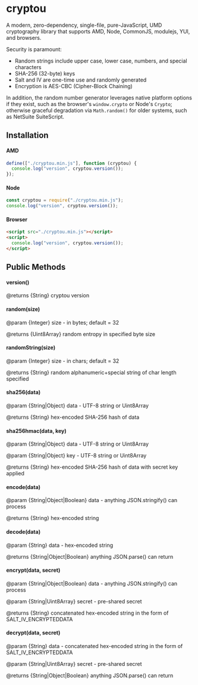# cryptou

A modern, zero-dependency, single-file, pure-JavaScript, UMD cryptography library that supports AMD, Node, CommonJS, modulejs, YUI, and browsers.

Security is paramount:

- Random strings include upper case, lower case, numbers, and special characters
- SHA-256 (32-byte) keys
- Salt and IV are one-time use and randomly generated
- Encryption is AES-CBC (Cipher-Block Chaining)

In addition, the random number generator leverages native platform options if they exist, such as the browser's `window.crypto` or Node's `Crypto`; otherwise graceful degradation via `Math.random()` for older systems, such as NetSuite SuiteScript.

## Installation

#### AMD

```javascript
define(["./cryptou.min.js"], function (cryptou) {
  console.log("version", cryptou.version());
});
```

#### Node

```javascript
const cryptou = require("./cryptou.min.js");
console.log("version", cryptou.version());
```

#### Browser

```html
<script src="./cryptou.min.js"></script>
<script>
  console.log("version", cryptou.version());
</script>
```

## Public Methods

#### version()

@returns {String} cryptou version

#### random(size)

@param {Integer} size - in bytes; default = 32

@returns {Uint8Array} random entropy in specified byte size

#### randomString(size)

@param {Integer} size - in chars; default = 32

@returns {String} random alphanumeric+special string of char length specified

#### sha256(data)

@param {String|Object} data - UTF-8 string or Uint8Array

@returns {String} hex-encoded SHA-256 hash of data

#### sha256hmac(data, key)

@param {String|Object} data - UTF-8 string or Uint8Array

@param {String|Object} key - UTF-8 string or Uint8Array

@returns {String} hex-encoded SHA-256 hash of data with secret key applied

#### encode(data)

@param {String|Object|Boolean} data - anything JSON.stringify() can process

@returns {String} hex-encoded string

#### decode(data)

@param {String} data - hex-encoded string

@returns {String|Object|Boolean} anything JSON.parse() can return

#### encrypt(data, secret)

@param {String|Object|Boolean} data - anything JSON.stringify() can process

@param {String|Uint8Array} secret - pre-shared secret

@returns {String} concatenated hex-encoded string in the form of SALT_IV_ENCRYPTEDDATA

#### decrypt(data, secret)

@param {String} data - concatenated hex-encoded string in the form of SALT_IV_ENCRYPTEDDATA

@param {String|Uint8Array} secret - pre-shared secret

@returns {String|Object|Boolean} anything JSON.parse() can return
